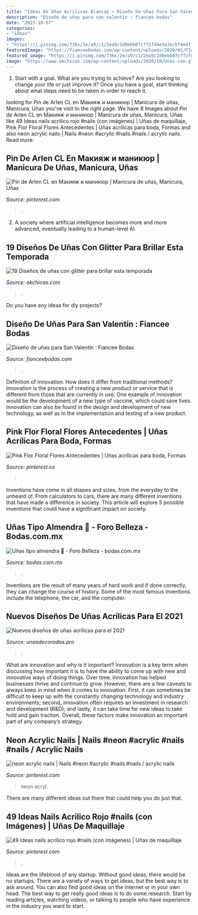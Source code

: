 ```yaml
---
title: "Ideas De Uñas Acrilicas Blancas ~ Diseño De Uñas Para San Valentín : Fiancee Bodas"
description: "Diseño de uñas para san valentín : fiancee bodas"
date: "2023-10-07"
categories:
- "ideas"
images:
- "https://i.pinimg.com/736x/2e/a9/c1/2ea9c1d0ebb07cff2fd4eda3ecbf4e4f.jpg"
featuredImage: "https://fianceebodas.com/wp-content/uploads/2020/02/FIANCEE-BODAS-FEB-MODA-DISENO-UNAS-PARA-SAN.-VALENTIN-82.jpg"
featured_image: "https://i.pinimg.com/736x/2e/a9/c1/2ea9c1d0ebb07cff2fd4eda3ecbf4e4f.jpg"
image: "https://www.okchicas.com/wp-content/uploads/2020/10/Unas-con-glitter-16.jpg"
---
```



1. Start with a goal. What are you trying to achieve? Are you looking to change your life or just improve it? Once you have a goal, start thinking about what steps need to be taken in order to reach it.

	

		
looking for Pin de Arlen CL en Макияж и маникюр | Manicura de uñas, Manicura, Uñas you've visit to the right page. We have 8 Images about Pin de Arlen CL en Макияж и маникюр | Manicura de uñas, Manicura, Uñas like 49 Ideas nails acrilico rojo #nails (con imágenes) | Uñas de maquillaje, Pink Flor Floral Flores Antecedentes | Uñas acrílicas para boda, Formas and also neon acrylic nails | Nails #neon #acrylic #nails #nails / acrylic nails. Read more:
		
    
## Pin De Arlen CL En Макияж и маникюр | Manicura De Uñas, Manicura, Uñas

<img loading=lazy src="https://i.pinimg.com/736x/84/fc/26/84fc269de20f9d3457951c0cf9506b33.jpg" onerror="this.onerror=null;this.src='https://tse2.mm.bing.net/th?id=OIP.0rcqvsFYG47xMLVkp_GaoQHaIv&amp;pid=15.1';" alt="Pin de Arlen CL en Макияж и маникюр | Manicura de uñas, Manicura, Uñas">

_Source: pinterest.com_

>. 

	

2. A society where artificial intelligence becomes more and more advanced, eventually leading to a human-level AI. 

    
## 19 Diseños De Uñas Con Glitter Para Brillar Esta Temporada

<img loading=lazy src="https://www.okchicas.com/wp-content/uploads/2020/10/Unas-con-glitter-16.jpg" onerror="this.onerror=null;this.src='https://tse4.mm.bing.net/th?id=OIP.52rS5URXMaRqA4eQYV8R9QHaIT&amp;pid=15.1';" alt="19 Diseños de uñas con glitter para brillar esta temporada">

_Source: okchicas.com_

>. 

	

Do you have any ideas for diy projects?

    
## Diseño De Uñas Para San Valentín : Fiancee Bodas

<img loading=lazy src="https://fianceebodas.com/wp-content/uploads/2020/02/FIANCEE-BODAS-FEB-MODA-DISENO-UNAS-PARA-SAN.-VALENTIN-82.jpg" onerror="this.onerror=null;this.src='https://tse3.mm.bing.net/th?id=OIP.u9pSeAfzTxinBH2VGRuxTwHaHa&amp;pid=15.1';" alt="Diseño de uñas para San Valentín : Fiancee Bodas">

_Source: fianceebodas.com_

>. 

	

Definition of innovation: How does it differ from traditional methods?
Innovation is the process of creating a new product or service that is different from those that are currently in use. One example of innovation would be the development of a new type of vaccine, which could save lives. Innovation can also be found in the design and development of new technology, as well as in the implementation and testing of a new product.

    
## Pink Flor Floral Flores Antecedentes | Uñas Acrílicas Para Boda, Formas

<img loading=lazy src="https://i.pinimg.com/736x/01/5a/75/015a75f14a4fb56f9d963c2b2365e907.jpg" onerror="this.onerror=null;this.src='https://tse3.mm.bing.net/th?id=OIP.vib-6BqZa6LHVnh_WMcxcAHaJ7&amp;pid=15.1';" alt="Pink Flor Floral Flores Antecedentes | Uñas acrílicas para boda, Formas">

_Source: pinterest.es_

>. 

	

Inventions have come in all shapes and sizes, from the everyday to the unheard of. From calculators to cars, there are many different inventions that have made a difference in society. This article will explore 5 possible inventions that could have a significant impact on society.

    
## Uñas Tipo Almendra 💅 - Foro Belleza - Bodas.com.mx

<img loading=lazy src="https://cdn0.bodas.com.mx/usr/2/1/1/9/cfb_1880273.jpg" onerror="this.onerror=null;this.src='https://tse2.mm.bing.net/th?id=OIP.w2cR8o-eYyOpTPxjv-aRpgHaJ4&amp;pid=15.1';" alt="Uñas tipo almendra 💅 - Foro Belleza - bodas.com.mx">

_Source: bodas.com.mx_

>. 

	

Inventions are the result of many years of hard work and if done correctly, they can change the course of history. Some of the most famous inventions include the telephone, the car, and the computer.

    
## Nuevos Diseños De Uñas Acrílicas Para El 2021

<img loading=lazy src="https://unasdecoradas.pro/wp-content/uploads/2020/09/UNasAcrilicas-500x750.jpg" onerror="this.onerror=null;this.src='https://tse1.mm.bing.net/th?id=OIP.6PD1nyUZZGdG9H74GV54-wHaLH&amp;pid=15.1';" alt="Nuevos diseños de uñas acrílicas para el 2021">

_Source: unasdecoradas.pro_

>. 

	

What are innovation and why is it important?
Innovation is a key term when discussing how important it is to have the ability to come up with new and innovative ways of doing things. Over time, innovation has helped businesses thrive and continue to grow. However, there are a few caveats to always keep in mind when it comes to innovation. First, it can sometimes be difficult to keep up with the constantly changing technology and industry environments; second, innovation often requires an investment in research and development (R&D); and lastly, it can take time for new ideas to take hold and gain traction. Overall, these factors make innovation an important part of any company’s strategy.

    
## Neon Acrylic Nails | Nails #neon #acrylic #nails #nails / Acrylic Nails

<img loading=lazy src="https://i.pinimg.com/736x/1c/bf/62/1cbf62eda513a14d2d0b72a47ef22068.jpg" onerror="this.onerror=null;this.src='https://tse3.mm.bing.net/th?id=OIP.kX68w1Iw4BJFWwiAB98eCAHaNL&amp;pid=15.1';" alt="neon acrylic nails | Nails #neon #acrylic #nails #nails / acrylic nails">

_Source: pinterest.com_

>neon acryl. 

	

There are many different ideas out there that could help you do just that.

    
## 49 Ideas Nails Acrilico Rojo #nails (con Imágenes) | Uñas De Maquillaje

<img loading=lazy src="https://i.pinimg.com/736x/2e/a9/c1/2ea9c1d0ebb07cff2fd4eda3ecbf4e4f.jpg" onerror="this.onerror=null;this.src='https://tse2.mm.bing.net/th?id=OIP.H3Oy0Tp_Rk7YwIw_1y6bMwAAAA&amp;pid=15.1';" alt="49 Ideas nails acrilico rojo #nails (con imágenes) | Uñas de maquillaje">

_Source: pinterest.com_

>. 

	

Ideas are the lifeblood of any startup. Without good ideas, there would be no startups. There are a variety of ways to get ideas, but the best way is to ask around. You can also find good ideas on the internet or in your own head. The best way to get really good ideas is to do some research. Start by reading articles, watching videos, or talking to people who have experience in the industry you want to start.

